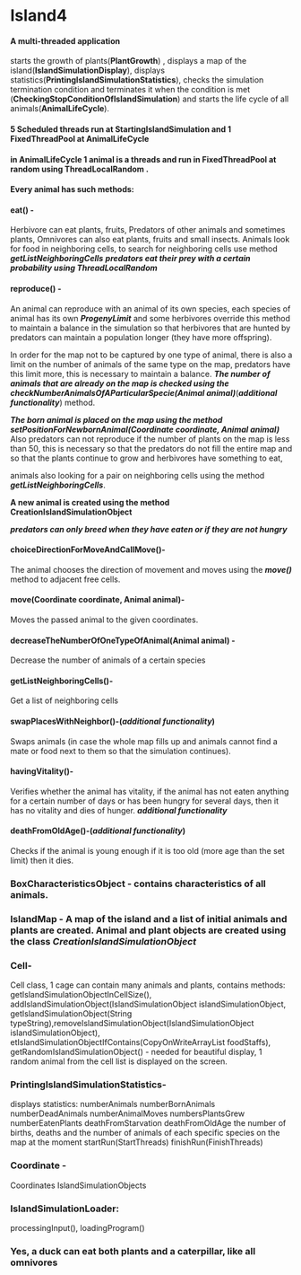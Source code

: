 # Island4

#### A multi-threaded application 
starts the growth of plants(**PlantGrowth**)
, displays a map of the island(**IslandSimulationDisplay**),
displays statistics(**PrintingIslandSimulationStatistics**),
checks the simulation termination condition and terminates
it when the condition is met (**CheckingStopConditionOfIslandSimulation**) and starts
the life cycle of all animals(**AnimalLifeCycle**).

#### 5 Scheduled threads run at StartingIslandSimulation and 1 FixedThreadPool at AnimalLifeCycle
#### in AnimalLifeCycle 1 animal is a threads and run in FixedThreadPool at random using ThreadLocalRandom .
#### Every animal has such methods: 

#### eat() - 
Herbivore can eat plants, fruits, 
Predators of other animals and sometimes plants,
Omnivores can also eat plants, fruits and small insects.
Animals look for food in neighboring cells, 
to search for neighboring cells use method ***getListNeighboringCells***
***predators eat their prey with a certain probability using ThreadLocalRandom***
#### reproduce() -
An animal can reproduce  with an animal of its own species,
each species of animal has its own  ***ProgenyLimit*** and some herbivores
override this method to maintain a balance in the simulation so that 
herbivores that are hunted by predators can maintain a population longer
(they have more offspring).

In order for the map not to be captured by one type of animal,
there is also a limit on the number of animals of the same type on the map,
predators have this limit more, this is necessary to maintain a balance.
***The number of animals that are already on the map is checked using the checkNumberAnimalsOfAParticularSpecie(Animal animal)***(***additional functionality***) 
method.

***The born animal is placed on the map using the method setPositionForNewbornAnimal(Coordinate coordinate, Animal animal)***
Also predators  can not reproduce if the number of plants on the map is less than 50, 
this is necessary so that the predators do not fill the entire map and so that the plants continue to grow
and herbivores have something to eat, 

animals also looking for a pair on neighboring cells using the method
***getListNeighboringCells***. 

**A new animal is created using the method CreationIslandSimulationObject**


***predators can only breed when they have eaten or if they are not hungry***
#### choiceDirectionForMoveAndCallMove()-
The animal chooses the direction of movement and moves using the ***move()*** method to adjacent free cells.

#### move(Coordinate coordinate, Animal animal)-
Moves the passed animal to the given coordinates.
#### decreaseTheNumberOfOneTypeOfAnimal(Animal animal) -
Decrease the number of animals of a certain species

#### getListNeighboringCells()-
Get a list of neighboring  cells

#### swapPlacesWithNeighbor()-(***additional functionality***)
Swaps  animals (in case the whole map fills up and animals cannot find a mate or food next to them so that the simulation continues).

####  havingVitality()-
Verifies whether the animal has vitality, if the animal has not eaten anything for a certain number of days or has been hungry for several days, then it has no vitality and dies of hunger.
***additional functionality***
#### deathFromOldAge()-(***additional functionality***)
Сhecks if the animal is young enough if it is too old (more age than the set limit) then it dies.



### BoxCharacteristicsObject - contains characteristics of all animals.
### IslandMap - A map of the island and a list of initial animals and plants are created. Animal and plant objects are created using the class ***CreationIslandSimulationObject***

### Cell-
Cell class, 1 cage can contain many animals and plants, contains methods:
getIslandSimulationObjectInCellSize(), addIslandSimulationObject(IslandSimulationObject islandSimulationObject,
getIslandSimulationObject(String typeString),removeIslandSimulationObject(IslandSimulationObject islandSimulationObject),
etIslandSimulationObjectIfContains(CopyOnWriteArrayList<String> foodStaffs),
getRandomIslandSimulationObject() - needed for beautiful display, 1 random animal from the cell list is displayed on the screen.
 ### PrintingIslandSimulationStatistics- 
displays statistics:
numberAnimals
numberBornAnimals
numberDeadAnimals 
numberAnimalMoves
numbersPlantsGrew
numberEatenPlants
deathFromStarvation
deathFromOldAge
the number of births,
deaths 
and the number of animals of each specific species on the map
at the moment
startRun(StartThreads)
finishRun(FinishThreads)

### Coordinate -
Coordinates IslandSimulationObjects
### IslandSimulationLoader:
processingInput(),
loadingProgram()

### Yes, a duck can eat both plants and a caterpillar, like all omnivores